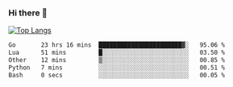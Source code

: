 ### Hi there 👋

<!--
**3Xpl0it3r/3Xpl0it3r** is a ✨ _special_ ✨ repository because its `README.md` (this file) appears on your GitHub profile.

Here are some ideas to get you started:

- 🔭 I’m currently working on ...
- 🌱 I’m currently learning ...
- 👯 I’m looking to collaborate on ...
- 🤔 I’m looking for help with ...
- 💬 Ask me about ...
- 📫 How to reach me: ...
- 😄 Pronouns: ...
- ⚡ Fun fact: ...
-->


[![Top Langs](https://github-readme-stats.vercel.app/api/top-langs/?username=3Xpl0it3r&layout=compact)](https://github.com/3Xpl0it3r/3Xpl0it3r)

<!--START_SECTION:waka-->

```txt
Go       23 hrs 16 mins  ███████████████████████▓░   95.06 %
Lua      51 mins         █░░░░░░░░░░░░░░░░░░░░░░░░   03.50 %
Other    12 mins         ▒░░░░░░░░░░░░░░░░░░░░░░░░   00.85 %
Python   7 mins          ░░░░░░░░░░░░░░░░░░░░░░░░░   00.51 %
Bash     0 secs          ░░░░░░░░░░░░░░░░░░░░░░░░░   00.05 %
```

<!--END_SECTION:waka-->

